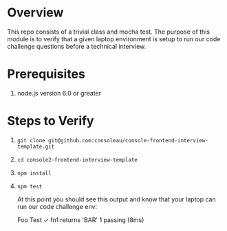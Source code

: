 # Overview

This repo consists of a trivial class and mocha test. The purpose of this module is to verify that a given laptop environment is setup to run our code challenge questions before a technical interview.

# Prerequisites

1. node.js version 6.0 or greater

# Steps to Verify

1. `git clone git@github.com:consoleau/console-frontend-interview-template.git`
1. `cd console2-frontend-interview-template`
1. `npm install`
1. `npm test`


    At this point you should see this output and know that your laptop can run our code challenge env:
        
      Foo Test
        ✓ fn1 returns 'BAR'
      1 passing (8ms)
      
